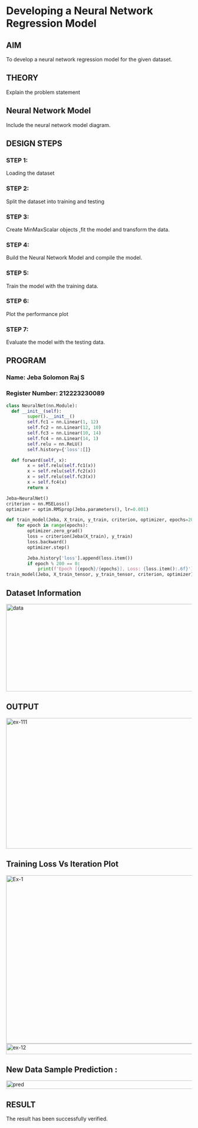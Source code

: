 # Developing a Neural Network Regression Model

## AIM

To develop a neural network regression model for the given dataset.

## THEORY

Explain the problem statement

## Neural Network Model

Include the neural network model diagram.

## DESIGN STEPS

### STEP 1:

Loading the dataset

### STEP 2:

Split the dataset into training and testing

### STEP 3:

Create MinMaxScalar objects ,fit the model and transform the data.

### STEP 4:

Build the Neural Network Model and compile the model.

### STEP 5:

Train the model with the training data.

### STEP 6:

Plot the performance plot

### STEP 7:

Evaluate the model with the testing data.

## PROGRAM
### Name: Jeba Solomon Raj S
### Register Number: 212223230089

```python
class NeuralNet(nn.Module):
  def __init__(self):
        super().__init__()
        self.fc1 = nn.Linear(1, 12)
        self.fc2 = nn.Linear(12, 10)
        self.fc3 = nn.Linear(10, 14)
        self.fc4 = nn.Linear(14, 1)
        self.relu = nn.ReLU()
        self.history={'loss':[]}

  def forward(self, x):
        x = self.relu(self.fc1(x))
        x = self.relu(self.fc2(x))
        x = self.relu(self.fc3(x))
        x = self.fc4(x)
        return x

Jeba=NeuralNet()
criterion = nn.MSELoss()
optimizer = optim.RMSprop(Jeba.parameters(), lr=0.001)

def train_model(Jeba, X_train, y_train, criterion, optimizer, epochs=2000):
    for epoch in range(epochs):
        optimizer.zero_grad()
        loss = criterion(Jeba(X_train), y_train)
        loss.backward()
        optimizer.step()

        Jeba.history['loss'].append(loss.item())
        if epoch % 200 == 0:
            print(f'Epoch [{epoch}/{epochs}], Loss: {loss.item():.6f}')
train_model(Jeba, X_train_tensor, y_train_tensor, criterion, optimizer)

```
## Dataset Information

<img width="561" height="237" alt="data" src="https://github.com/user-attachments/assets/1d3fcd44-1fe6-4b29-baa8-dfb3cceee334" />

## OUTPUT

<img width="621" height="354" alt="ex-111" src="https://github.com/user-attachments/assets/81f1da54-2b0d-49f9-aab4-81bef920c9e4" />

## Training Loss Vs Iteration Plot
<img width="582" height="456" alt="Ex-1" src="https://github.com/user-attachments/assets/91321bd4-24a1-4673-a44a-b54659be2403" />


<img width="588" height="29" alt="ex-12" src="https://github.com/user-attachments/assets/7b89fa86-a412-4e16-832e-ada5cdfb0a96" />

## New Data Sample Prediction :
<img width="593" height="23" alt="pred" src="https://github.com/user-attachments/assets/3aa47dde-11fb-4fd1-9af3-70e1afaac182" />

## RESULT

The result has been successfully verified.
